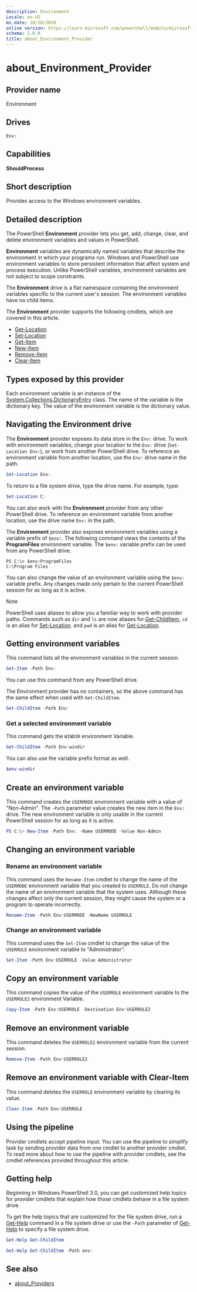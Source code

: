 ```yaml
---
description: Environment
Locale: en-US
ms.date: 10/18/2018
online version: https://learn.microsoft.com/powershell/module/microsoft.powershell.core/about/about_environment_provider?view=powershell-5.1&WT.mc_id=ps-gethelp
schema: 2.0.0
title: about_Environment_Provider
---
```

# about_Environment_Provider

## Provider name

Environment

## Drives

`Env:`

## Capabilities

**ShouldProcess**

## Short description

Provides access to the Windows environment variables.

## Detailed description

The PowerShell **Environment** provider lets you get, add, change, clear, and delete environment
variables and values in PowerShell.

**Environment** variables are dynamically named variables that describe the environment in which your programs run. Windows and PowerShell use environment variables to store persistent information that affect system
and process execution. Unlike PowerShell variables, environment variables are not subject to scope constraints.

The **Environment** drive is a flat namespace containing the environment variables specific to the current user's session. The environment variables
have no child items.

The **Environment** provider supports the following cmdlets, which are covered
in this article.

- [Get-Location](xref:Microsoft.PowerShell.Management.Get-Location)
- [Set-Location](xref:Microsoft.PowerShell.Management.Set-Location)
- [Get-Item](xref:Microsoft.PowerShell.Management.Get-Item)
- [New-Item](xref:Microsoft.PowerShell.Management.New-Item)
- [Remove-Item](xref:Microsoft.PowerShell.Management.Remove-Item)
- [Clear-Item](xref:Microsoft.PowerShell.Management.Clear-Item)

## Types exposed by this provider

Each environment variable is an instance of the
[System.Collections.DictionaryEntry](/dotnet/api/system.collections.dictionaryentry)
class. The name of the variable is the dictionary key. The value of the
environment variable is the dictionary value.

## Navigating the Environment drive

The **Environment** provider exposes its data store in the `Env:` drive. To
work with environment variables, change your location to the `Env:` drive
(`Set-Location Env:`), or work from another PowerShell drive. To reference an
environment variable from another location, use the `Env:` drive name in the
path.

```powershell
Set-Location Env:
```

To return to a file system drive, type the drive name. For example, type:

```powershell
Set-Location C:
```

You can also work with the **Environment** provider from any other PowerShell
drive. To reference an environment variable from another location, use the drive name `Env:` in the path.

The **Environment** provider also exposes environment variables using a variable
prefix of `$env:`.  The following command views the contents of the
**ProgramFiles** environment variable. The `$env:` variable prefix can
be used from any PowerShell drive.

```
PS C:\> $env:ProgramFiles
C:\Program Files
```

You can also change the value of an environment variable using the `$env:`
variable prefix.  Any changes made only pertain to the current PowerShell
session for as long as it is active.

> [!NOTE]
> PowerShell uses aliases to allow you a familiar way to work with provider
> paths. Commands such as `dir` and `ls` are now aliases for
> [Get-ChildItem](xref:Microsoft.PowerShell.Management.Get-ChildItem),
> `cd` is an alias for [Set-Location](xref:Microsoft.PowerShell.Management.Set-Location). and `pwd` is
> an alias for [Get-Location](xref:Microsoft.PowerShell.Management.Get-Location).

## Getting environment variables

This command lists all the environment variables in the current session.

```powershell
Get-Item -Path Env:
```

You can use this command from any PowerShell drive.

The Environment provider has no containers, so the above command has the
same effect when used with `Get-ChildItem`.

```powershell
Get-ChildItem -Path Env:
```

### Get a selected environment variable

This command gets the `WINDIR` environment Variable.

```powershell
Get-ChildItem -Path Env:windir
```

You can also use the variable prefix format as well.

```powershell
$env:windir
```

## Create an environment variable

This command creates the `USERMODE` environment variable with a value of
"Non-Admin". The `-Path` parameter value creates the new item in the `Env:`
drive. The new environment variable is only usable in the current PowerShell
session for as long as it is active.

```powershell
PS C:\> New-Item -Path Env: -Name USERMODE -Value Non-Admin
```

## Changing an environment variable

### Rename an environment variable

This command uses the `Rename-Item` cmdlet to change the name of the `USERMODE`
environment variable that you created to `USERROLE`. Do not change the name of
an environment variable that the system uses. Although these changes affect
only the current session, they might cause the system or a program to operate
incorrectly.

```powershell
Rename-Item -Path Env:USERMODE -NewName USERROLE
```

### Change an environment variable

This command uses the `Set-Item` cmdlet to change the value of the `USERROLE`
environment variable to "Administrator".

```powershell
Set-Item -Path Env:USERROLE -Value Administrator
```

## Copy an environment variable

This command copies the value of the `USERROLE` environment variable to the
`USERROLE2` environment Variable.

```powershell
Copy-Item -Path Env:USERROLE -Destination Env:USERROLE2
```

## Remove an environment variable

This command deletes the `USERROLE2` environment variable from the current
session.

```powershell
Remove-Item -Path Env:USERROLE2
```

## Remove an environment variable with Clear-Item

This command deletes the `USERROLE` environment variable by clearing its
value.

```powershell
Clear-Item -Path Env:USERROLE
```

## Using the pipeline

Provider cmdlets accept pipeline input. You can use the pipeline to simplify
task by sending provider data from one cmdlet to another provider cmdlet.
To read more about how to use the pipeline with provider cmdlets, see the
cmdlet references provided throughout this article.

## Getting help

Beginning in Windows PowerShell 3.0, you can get customized help topics for
provider cmdlets that explain how those cmdlets behave in a file system drive.

To get the help topics that are customized for the file system drive, run a
[Get-Help](xref:Microsoft.PowerShell.Core.Get-Help) command in a file system drive or use the `-Path`
parameter of [Get-Help](xref:Microsoft.PowerShell.Core.Get-Help) to specify a file system drive.

```powershell
Get-Help Get-ChildItem
```

```powershell
Get-Help Get-ChildItem -Path env:
```

## See also

- [about_Providers](about_Providers.md)

